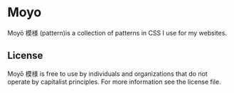 # Moyo

Moyō 模様 (pattern)is a collection of patterns in CSS I use for my websites.

## License

Moyō 模様 is free to use by individuals and organizations that do not operate by capitalist principles. For more information see the license file.
